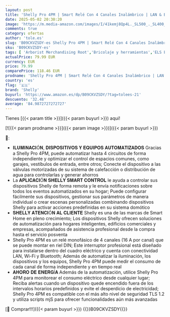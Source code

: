 ```yaml
---
layout: post
title: 'Shelly Pro 4PM | Smart Relé Con 4 Canales Inalámbrico | LAN & Bluetooth Con Medición De Consumo | Automatización Del Hogar | Compatible Con Alexa & Google Home | iOS  Android App'
date: 2025-05-02 20:30:20
image: 'https://m.media-amazon.com/images/I/41kemj8Qp4L._SL500_._SL400_.jpg'
comments: true
category: ofertas
author: 'tole.es'
slug: 'B09CKVZSDY-es Shelly Pro 4PM | Smart Relé Con 4 Canales Inalámbrico |...'
sku: 'B09CKVZSDY-es'
tags: [ 'Arborist Merchandising Root','Bricolaje y herramientas','ELS ES','Enchufes inteligentes y a control remoto','Enchufes y accesorios','Instalación eléctrica','Self Service','Special Features Stores','alexa','f8a41b96-6bb6-4d7d-bb5b-67f8fcd7c327_0','f8a41b96-6bb6-4d7d-bb5b-67f8fcd7c327_5101','google','home','shelly','🇪🇸', ]
actualPrice: 79.99 EUR
currency: EUR
price: 79.99
comparePrice: 118.46 EUR
prodname: 'Shelly Pro 4PM | Smart Relé Con 4 Canales Inalámbrico | LAN & Bluetooth Con Medición De Consumo | Automatización Del Hogar | Compatible Con Alexa & Google Home | iOS  Android App'
country: 'es'
flag: '🇪🇸'
brand: 'Shelly'
buyurl: 'https://www.amazon.es/dp/B09CKVZSDY/?tag=tolees-21'
descuento: '32.48'
average: '84.9872727272727'
---
```


Tienes [{{< param title >}}]({{< param buyurl >}}) aqui!

[![{{< param prodname >}}]({{< param image >}})]({{< param buyurl >}})

🔎:

- 𝐈𝐋𝐔𝐌𝐈𝐍𝐀𝐂𝐈Ó𝐍, 𝐃𝐈𝐒𝐏𝐎𝐒𝐈𝐓𝐈𝐕𝐎𝐒 𝐘 𝐄𝐐𝐔𝐈𝐏𝐎𝐒 𝐀𝐔𝐓𝐎𝐌𝐀𝐓𝐈𝐙𝐀𝐃𝐎𝐒 Gracias a Shelly Pro 4PM, puede automatizar hasta 4 circuitos de forma independiente y optimizar el control de espacios comunes, como garajes, vestíbulos de entrada, entre otros; Conecte el dispositivo a las válvulas motorizadas de su sistema de calefacción o distribución de agua para controlarlas y generar ahorros
- La 𝐀𝐏𝐋𝐈𝐂𝐀𝐂𝐈Ó𝐍 𝐒𝐇𝐄𝐋𝐋𝐘 𝐒𝐌𝐀𝐑𝐓 𝐂𝐎𝐍𝐓𝐑𝐎𝐋 le ayuda a controlar sus dispositivos Shelly de forma remota y le envía notificaciones sobre todos los eventos automatizados en su hogar; Puede configurar fácilmente sus dispositivos, gestionar sus parámetros de manera individual o crear escenas personalizadas combinando dispositivos Shelly para activar acciones predefinidas en su sistema domótico
- 𝐒𝐇𝐄𝐋𝐋𝐘 𝐀𝐓𝐄𝐍𝐂𝐈Ó𝐍 𝐀𝐋 𝐂𝐋𝐈𝐄𝐍𝐓𝐄 Shelly es una de las marcas de Smart Home en pleno crecimiento; Los dispositivos Shelly ofrecen soluciones de automatización para hogares inteligentes, edificios comerciales y empresas, acompañados de asistencia profesional desde la compra hasta el servicio posventa
- Shelly Pro 4PM es un relé monofásico de 4 canales (16 A por canal) que se puede montar en riel DIN; Este interruptor profesional está diseñado para instalarse dentro del cuadro eléctrico y cuenta con conectividad LAN, Wi-Fi y Bluetooth; Además de automatizar la iluminación, los dispositivos y los equipos, Shelly Pro 4PM puede medir el consumo de cada canal de forma independiente y en tiempo real
- 𝐀𝐇𝐎𝐑𝐎 𝐃𝐄 𝐄𝐍𝐄𝐑𝐆Í𝐀 Además de la automatización, utilice Shelly Pro 4PM para monitorear el consumo eléctrico desde cualquier lugar; Reciba alertas cuando un dispositivo quede encendido fuera de los intervalos horarios predefinidos y evite el desperdicio de electricidad; Shelly Pro 4PM es compatible con el más alto nivel de seguridad TLS 1.2 y utiliza scripts mjS para ofrecer funcionalidades aún más avanzadas

[🛒 Comprar!!!]({{< param buyurl >}})
{{<world>}}B09CKVZSDY{{</world>}}
